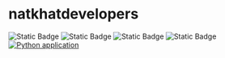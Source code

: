 # natkhatdevelopers
![Static Badge](https://img.shields.io/badge/natkhat-developers-red)
![Static Badge](https://img.shields.io/badge/AGPL--3.0--License-purple)
![Static Badge](https://img.shields.io/badge/Python-3776AB?style=for-the-badge&logo=python&logoColor=white)
![Static Badge](https://img.shields.io/badge/Linux-FCC624?style=for-the-badge&logo=linux&logoColor=black)
[![Python application](https://github.com/SE-Group89/natkhatdevelopers/actions/workflows/python-test.yml/badge.svg)](https://github.com/SE-Group89/natkhatdevelopers/actions/workflows/python-test.yml)
